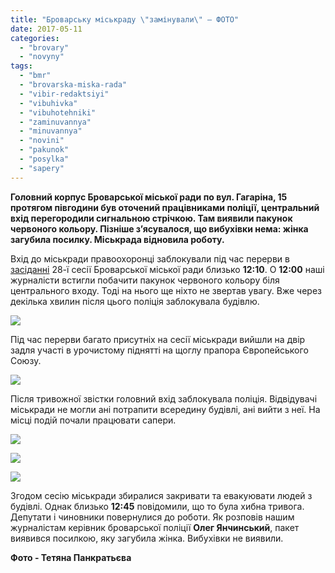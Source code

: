 ```yaml
---
title: "Броварську міськраду \"замінували\" – ФОТО"
date: 2017-05-11
categories: 
  - "brovary"
  - "novyny"
tags: 
  - "bmr"
  - "brovarska-miska-rada"
  - "vibir-redaktsiyi"
  - "vibuhivka"
  - "vibuhotehniki"
  - "zaminuvannya"
  - "minuvannya"
  - "novini"
  - "pakunok"
  - "posylka"
  - "sapery"
---
```


**Головний корпус Броварської міської ради по вул. Гагаріна, 15 протягом півгодини був оточений працівниками поліції, центральний вхід перегородили сигнальною стрічкою. Там виявили пакунок червоного кольору. Пізніше з’ясувалося, що вибухівки нема: жінка загубила посилку. Міськрада відновила роботу.**

Вхід до міськради правоохоронці заблокували під час перерви в [засіданні](https://mpz.brovary.org/anons-11-travnya-u-brovarah-vidbudetsya-28-ma-chergova-sesiya-miskrady/) 28-ї сесії Броварської міської ради близько **12:10**. О **12:00** наші журналісти встигли побачити пакунок червоного кольору біля центрального входу. Тоді на нього ще ніхто не звертав увагу. Вже через декілька хвилин після цього поліція заблокувала будівлю.

[![](https://mpz.brovary.org/wp-content/uploads/2017/05/zaminuvannya-30.jpg)](https://mpz.brovary.org/wp-content/uploads/2017/05/zaminuvannya-30.jpg)

Під час перерви багато присутніх на сесії міськради вийшли на двір задля участі в урочистому піднятті на щоглу прапора Європейського Союзу.

[![](https://mpz.brovary.org/wp-content/uploads/2017/05/zaminuvannya-3.jpg)](https://mpz.brovary.org/wp-content/uploads/2017/05/zaminuvannya-3.jpg)

Після тривожної звістки головний вхід заблокувала поліція. Відвідувачі міськради не могли ані потрапити всередину будівлі, ані вийти з неї. На місці подій почали працювати сапери.

[![](https://mpz.brovary.org/wp-content/uploads/2017/05/zaminuvannya-20.jpg)](https://mpz.brovary.org/wp-content/uploads/2017/05/zaminuvannya-20.jpg)

[![](https://mpz.brovary.org/wp-content/uploads/2017/05/zaminuvannya-25.jpg)](https://mpz.brovary.org/wp-content/uploads/2017/05/zaminuvannya-25.jpg)

[![](https://mpz.brovary.org/wp-content/uploads/2017/05/zaminuvannya-34.jpg)](https://mpz.brovary.org/wp-content/uploads/2017/05/zaminuvannya-34.jpg)

Згодом сесію міськради збиралися закривати та евакуювати людей з будівлі. Однак близько **12:45** повідомили, що то була хибна тривога. Депутати і чиновники повернулися до роботи. Як розповів нашим журналістам керівник броварської поліції **Олег Янчинський**, пакет виявився посилкою, яку загубила жінка. Вибухівки не виявили.

**Фото - Тетяна Панкратьєва**

